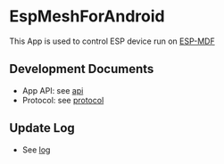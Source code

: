 # EspMeshForAndroid

This App is used to control ESP device run on [ESP-MDF](https://github.com/espressif/esp-mdf)

## Development Documents
- App API: see [api](doc/api/EspMeshApis.md)
- Protocol: see [protocol](https://docs.espressif.com/projects/esp-mdf/en/latest/api-guides/mlink.html)

## Update Log
- See [log](log)